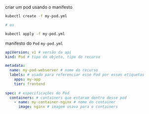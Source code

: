 criar um pod usando o manifesto
```bash
kubectl create -f my-pod.yml

# ou

kubectl apply -f my-pod.yml
```


manifesto do `Pod` `my-pod.yml`
```yaml
apiVersion: v1 # versão da api
kind: Pod # tipo do objeto, tipo do recurso

metadata:
  name: my-pod-webserver # nome do recurso
  labels: # usado para referenciar esse Pod por essas etiquetas
    apps: my-app
    tier: frontend
  
spec: # especificações do Pod
  containers: # containers que estaram dentro desse pod
    - name: my-container-nginx # nome do container
      image: nginx # imagem usava para o containers
```